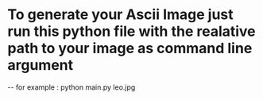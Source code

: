 # To generate your Ascii Image just run this python file with the realative path to your image as command line argument

-- for example : python main.py leo.jpg
